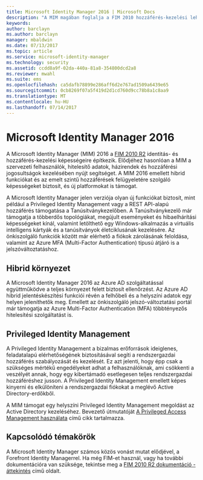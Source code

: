 ```yaml
---
title: Microsoft Identity Manager 2016 | Microsoft Docs
description: "A MIM magában foglalja a FIM 2010 hozzáférés-kezelési lehetőségeit és a felhasználók, hitelesítő adatok, szabályzatok és szervezeten belüli hozzáférési jogosultságok kezelésében nyújt segítséget."
keywords: 
author: barclayn
ms.author: barclayn
manager: mbaldwin
ms.date: 07/13/2017
ms.topic: article
ms.service: microsoft-identity-manager
ms.technology: security
ms.assetid: ccdd8a9f-02da-440a-81a8-354800dcd2a8
ms.reviewer: mwahl
ms.suite: ems
ms.openlocfilehash: ca5dafb78899e286aff6d2e767ad1509a6439e65
ms.sourcegitcommit: 0cb8269f07a5f419d2d1cd760d9cc78b8a1c8aa9
ms.translationtype: MT
ms.contentlocale: hu-HU
ms.lasthandoff: 07/14/2017
---
```

# <a name="microsoft-identity-manager-2016"></a>Microsoft Identity Manager 2016
A Microsoft Identity Manager (MIM) 2016 a [FIM 2010 R2](https://technet.microsoft.com/library/jj133885.aspx) identitás- és hozzáférés-kezelési képességeire építkezik. Elődjéhez hasonlóan a MIM a szervezeti felhasználók, hitelesítő adatok, házirendek és hozzáférési jogosultságok kezelésében nyújt segítséget.  A MIM 2016 emellett hibrid funkciókat és az emelt szintű hozzáférések felügyeletére szolgáló képességeket biztosít, és új platformokat is támogat.

A Microsoft Identity Manager jelen verziója olyan új funkciókat biztosít, mint például a Privileged Identity Management vagy a REST API-alapú hozzáférés támogatása a Tanúsítványkezelőben. A Tanúsítványkezelő már támogatja a többerdős topológiákat, megújult eseményeket és hibaelhárítási képességeket kínál, valamint letölthető egy Windows-alkalmazás a virtuális intelligens kártyák és a tanúsítványok életciklusának kezelésére. Az önkiszolgáló funkciók között már elérhető a fiókok zárolásának feloldása, valamint az Azure MFA (Multi-Factor Authentication) típusú átjáró is a jelszóváltoztatáshoz.

## <a name="hybrid-experience"></a>Hibrid környezet
A Microsoft Identity Manager 2016 az Azure AD szolgáltatással együttműködve a teljes környezet felett biztosít ellenőrzést. Az Azure AD hibrid jelentéskészítési funkciói révén a felhőbeli és a helyszíni adatok egy helyen jeleníthetők meg. Emellett az önkiszolgáló jelszó-változtatási portál már támogatja az Azure Multi-Factor Authentication (MFA) többtényezős hitelesítési szolgáltatást is.

## <a name="privileged-identity-management"></a>Privileged Identity Management
A Privileged Identity Management a bizalmas erőforrások ideiglenes, feladatalapú elérhetőségének biztosításával segíti a rendszergazdai hozzáférés szabályozását és kezelését. Ez azt jelenti, hogy épp csak a szükséges mértékű engedélyeket adhat a felhasználóknak, ami csökkenti a veszélyét annak, hogy egy kibertámadó esetlegesen teljes rendszergazdai hozzáféréshez jusson. A Privileged Identity Management emellett képes kinyerni és elkülöníteni a rendszergazdai fiókokat a meglévő Active Directory-erdőkből.

A MIM támogat egy helyszíni Privileged Identity Management megoldást az Active Directory kezeléséhez. Bevezető útmutatóját [A Privileged Access Management használata](./pam/privileged-identity-management-for-active-directory-domain-services.md) című cikk tartalmazza.

## <a name="related-topics"></a>Kapcsolódó témakörök
A Microsoft Identity Manager számos közös vonást mutat elődjével, a Forefront Identity Managerrel. Ha még FIM-et használ, vagy ha további dokumentációra van szüksége, tekintse meg a [FIM 2010 R2 dokumentáció - áttekintés](https://technet.microsoft.com/library/jj133885.aspx) című oldalt.
